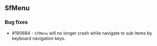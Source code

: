 ## SfMenu

### Bug fixes

* \#190684 - `SfMenu` will no longer crash while navigate to sub items by keyboard navigation keys.